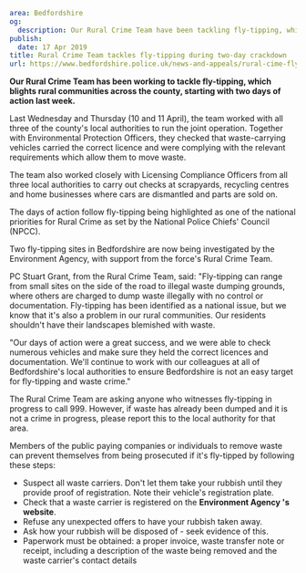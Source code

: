 ```yaml
area: Bedfordshire
og:
  description: Our Rural Crime Team have been tackling fly-tipping, which blights rural communities across the county.
publish:
  date: 17 Apr 2019
title: Rural Crime Team tackles fly-tipping during two-day crackdown
url: https://www.bedfordshire.police.uk/news-and-appeals/rural-cime-flytipping-april19
```

**Our Rural Crime Team has been working to tackle fly-tipping, which blights rural communities across the county, starting with two days of action last week.**

Last Wednesday and Thursday (10 and 11 April), the team worked with all three of the county's local authorities to run the joint operation. Together with Environmental Protection Officers, they checked that waste-carrying vehicles carried the correct licence and were complying with the relevant requirements which allow them to move waste.

The team also worked closely with Licensing Compliance Officers from all three local authorities to carry out checks at scrapyards, recycling centres and home businesses where cars are dismantled and parts are sold on.

The days of action follow fly-tipping being highlighted as one of the national priorities for Rural Crime as set by the National Police Chiefs' Council (NPCC).

Two fly-tipping sites in Bedfordshire are now being investigated by the Environment Agency, with support from the force's Rural Crime Team.

PC Stuart Grant, from the Rural Crime Team, said: "Fly-tipping can range from small sites on the side of the road to illegal waste dumping grounds, where others are charged to dump waste illegally with no control or documentation. Fly-tipping has been identified as a national issue, but we know that it's also a problem in our rural communities. Our residents shouldn't have their landscapes blemished with waste.

"Our days of action were a great success, and we were able to check numerous vehicles and make sure they held the correct licences and documentation. We'll continue to work with our colleagues at all of Bedfordshire's local authorities to ensure Bedfordshire is not an easy target for fly-tipping and waste crime."

The Rural Crime Team are asking anyone who witnesses fly-tipping in progress to call 999. However, if waste has already been dumped and it is not a crime in progress, please report this to the local authority for that area.

Members of the public paying companies or individuals to remove waste can prevent themselves from being prosecuted if it's fly-tipped by following these steps:

 * Suspect all waste carriers. Don't let them take your rubbish until they provide proof of registration. Note their vehicle's registration plate.
 * Check that a waste carrier is registered on the **Environment Agency 's website**.
 * Refuse any unexpected offers to have your rubbish taken away.
 * Ask how your rubbish will be disposed of - seek evidence of this.
 * Paperwork must be obtained: a proper invoice, waste transfer note or receipt, including a description of the waste being removed and the waste carrier's contact details
